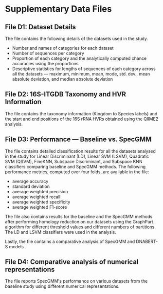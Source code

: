 # Supplementary Data Files

## File D1: Dataset Details

The file contains the following details of the datasets used in the study.

- Number and names of categories for each dataset
- Number of sequences per category
- Proportion of each category and the analytically computed chance accuracies using the proportions
- Descriptive statistics for lengths of sequences of each category across all the datasets — maximum, minimum, mean, mode, std. dev., mean absolute deviation, and median absolute deviation

## File D2: 16S-ITGDB Taxonomy and HVR Information

The file contains the taxonomy information (Kingdom to Species labels) and the start and end positions of the 16S rRNA HVRs
obtained using the QIIME2 analysis.

## File D3: Performance — Baseline vs. SpecGMM

The file contains detailed classification results for all the datasets analysed in the study for Linear Discriminant (LD), Linear SVM (LSVM), Quadratic SVM (QSVM), FineKNN, Subspace Discriminant, and Subspace KNN classifiers comparing baseline and SpecGMM methods. The following performance metrics, computed over four folds, are available in the file:

- average accuracy
- standard deviation
- average weighted precision
- average weighted recall
- average weighted specificity
- average weighted F1-score

The file also contains results for the baseline and the SpecGMM methods after performing homology reduction on our datasets using the GraphPart algorithm for different threshold values and different numbers of partitions. The LD and LSVM classifiers were used in the analysis.

Lastly, the file contains a comparative analysis of SpecGMM and DNABERT-S models.

## File D4: Comparative analysis of numerical representations

The file reports SpecGMM's performance on various datasets from the baseline study using different numerical representations.

